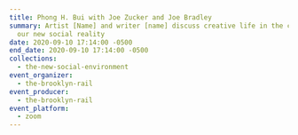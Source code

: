 ```yaml
---
title: Phong H. Bui with Joe Zucker and Joe Bradley
summary: Artist [Name] and writer [name] discuss creative life in the context of
  our new social reality
date: 2020-09-10 17:14:00 -0500
end_date: 2020-09-10 17:14:00 -0500
collections:
  - the-new-social-environment
event_organizer:
  - the-brooklyn-rail
event_producer:
  - the-brooklyn-rail
event_platform:
  - zoom
---
```

